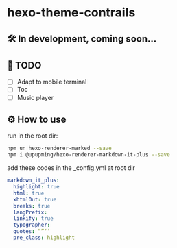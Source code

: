 # hexo-theme-contrails

## 🛠 In development, coming soon...

## 🌱 TODO
- [ ] Adapt to mobile terminal
- [ ] Toc
- [ ] Music player

## ⚙︎ How to use

run in the root dir:
```bash
npm un hexo-renderer-marked --save
npm i @upupming/hexo-renderer-markdown-it-plus --save
```

add these codes in the _config.yml at root dir
```yaml
markdown_it_plus:
  highlight: true
  html: true
  xhtmlOut: true
  breaks: true
  langPrefix:
  linkify: true
  typographer:
  quotes: “”‘’
  pre_class: highlight
```